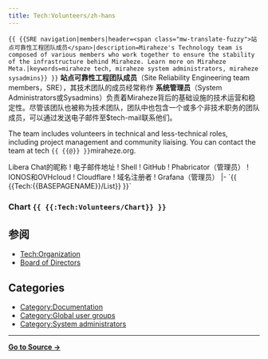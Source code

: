 ```yaml
---
title: Tech:Volunteers/zh-hans
---
```


 `{{ {{SRE navigation|members|header=<span class="mw-translate-fuzzy">站点可靠性工程团队成员</span>|description=Miraheze's Technology team is composed of various members who work together to ensure the stability of the infrastructure behind Miraheze. Learn more on Miraheze Meta.|keywords=miraheze tech, miraheze system administrators, miraheze sysadmins}} }}`
**站点可靠性工程团队成员**（Site Reliability Engineering team members，SRE），其技术团队的成员经常称作 **系统管理员**（System Administrators或Sysadmins）负责着Miraheze背后的基础设施的技术运营和稳定性。尽管该团队也被称为技术团队，团队中也包含一个或多个非技术职务的团队成员，可以通过发送电子邮件至$tech-mail联系他们。

The team includes volunteers in technical and less-technical roles, including project management and community liaising. You can contact the team at tech `{{ {{@}} }}`miraheze.org.

<div style="width: 100%; overflow: auto;>
{| class="wikitable center"
|-
! class="unsortable"| [ `{{ {{fullurl:Tech:Volunteers/List|action=edit}} }}` +/-]
! 名称及职位
! [IRC](https://meta.miraheze.org/wiki/Special:MyLanguage/IRC)上<br />Libera Chat的昵称
! 电子邮件地址
! Shell
! GitHub
! Phabricator（管理员）
! IONOS和OVHcloud
! Cloudflare
! 域名注册者
! Grafana（管理员）
|- `{{ {{Tech:{{BASEPAGENAME}}/List}} }}`

### Chart `{{ {{:Tech:Volunteers/Chart}} }}`

## 参阅 

* [Tech:Organization](/tech-docs/techorganization)
* [Board of Directors](https://meta.miraheze.org/wiki/Board_of_Directors)

## Categories

* [Category:Documentation](https://meta.miraheze.org/wiki/Category:Documentation)
* [Category:Global user groups](https://meta.miraheze.org/wiki/Category:Global_user_groups)
* [Category:System administrators](https://meta.miraheze.org/wiki/Category:System_administrators)



----
**[Go to Source &rarr;](https://meta.miraheze.org/wiki/Tech:Volunteers/zh-hans)**
